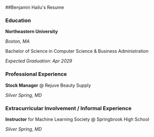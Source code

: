 ##Benjamin Hailu's Resume

### Education

**Northeastern University**

*Boston, MA*

Bachelor of Science in Computer Science & Business Administration

*Expected Graduation: Apr 2029*

### Professional Experience

**Stock Manager** @ Rejuve Beauty Supply

*Silver Spring, MD*

### Extracurricular Involvement / Informal Experience

**Instructor** for Machine Learning Society @ Springbrook High School

*Silver Spring, MD*